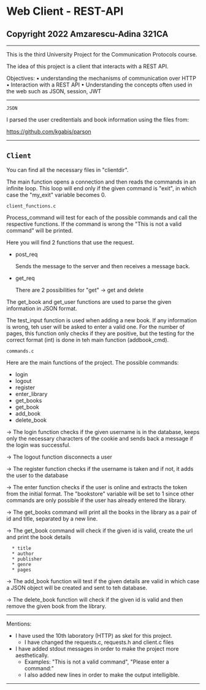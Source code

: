 # Web Client - REST-API
## Copyright 2022 Amzarescu-Adina 321CA

____________________________________________________________________________

This is the third University Project for the Communication Protocols course.

The idea of this project is a client that interacts with a REST API.

Objectives:
• understanding the mechanisms of communication over HTTP
• Interaction with a REST API
• Understanding the concepts often used in the web such as JSON, session, JWT

____________________________________________________________________________

`JSON`

I parsed the user creditentials and book information using the files from:

https://github.com/kgabis/parson

____________________________________________________________________________

## `Client`

You can find all the necessary files in "clientdir".

The main function opens a connection and then reads the commands in an
infinite loop. This loop will end only if the given command is "exit",
in which case the "my_exit" variable becomes 0.

`client_functions.c`

Process_command will test for each of the possible commands and call the
respective functions. If the command is wrong the "This is not a valid command"
will be printed.

Here you will find 2 functions that use the request.

 * post_req
   
   Sends the message to the server and then receives a message back.
   
 * get_req

   There are 2 possibilities for "get" -> get and delete
   
The get_book and get_user functions are used to parse the given information
in JSON format.

The test_input function is used when adding a new book. If any information
is wrong, teh user will be asked to enter a valid one. For the number
of pages, this function only checks if they are positive, but the testing
for the correct format (int) is done in teh main function (addbook_cmd).

`commands.c`

Here are the main functions of the project.
The possible commands:
   * login
   * logout
   * register
   * enter_library
   * get_books
   * get_book
   * add_book
   * delete_book

-> The login function checks if the given username is in the database,
   keeps only the necessary characters of the cookie and sends back a
   message if the login was successful.
 
-> The logout function disconnects a user

-> The register function checks if the username is taken and 
   if not, it adds the user to the database
   
-> The enter function checks if the user is online and extracts
   the token from the initial format. The "bookstore" variable
   will be set to 1 since other commands are only possible if the
   user has already entered the library.
   
-> The get_books command will print all the books in the library
   as a pair of id and title, separated by a new line.
   
-> The get_book command will check if the given id is valid,
   create the url and print the book details
   
      * title
      * author
      * publisher
      * genre
      * pages
      
-> The add_book function will test if the given details are valid in which
   case a JSON object will be created and sent to teh database.
   
-> The delete_book function will check if the given id is valid and then
   remove the given book from the library.

____________________________________________________________________________

Mentions:
  * I have used the 10th laboratory (HTTP) as skel for this project.
      * I have changed the requests.c, requests.h and client.c files
  * I have added stdout messages in order to make the project more
    aesthetically.
      * Examples: "This is not a valid command", "Please enter a command:"
      * I also added new lines in order to make the output intelligible.
____________________________________________________________________________
